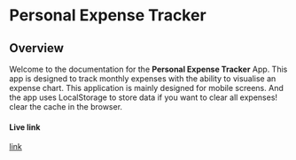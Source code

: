 # Personal Expense Tracker
## Overview
Welcome to the documentation for the **Personal Expense Tracker** App. This app is designed to track monthly expenses with the ability to visualise an expense chart. This application is mainly designed for mobile screens. And the app uses LocalStorage to store data if you want to clear all expenses! clear the cache in the browser.

#### Live link
[link](https://jayagopal-web.github.io/personal-expense-tracker/)
